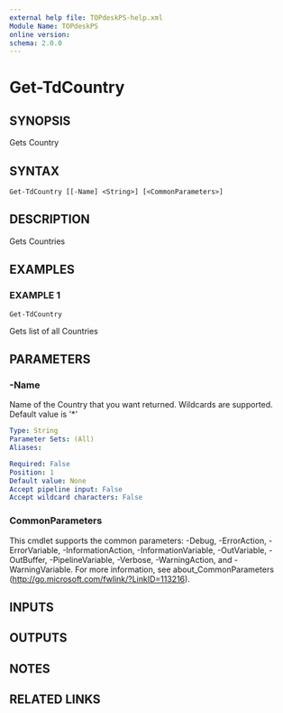 ```yaml
---
external help file: TOPdeskPS-help.xml
Module Name: TOPdeskPS
online version:
schema: 2.0.0
---
```


# Get-TdCountry

## SYNOPSIS
Gets Country

## SYNTAX

```
Get-TdCountry [[-Name] <String>] [<CommonParameters>]
```

## DESCRIPTION
Gets Countries

## EXAMPLES

### EXAMPLE 1
```
Get-TdCountry
```

Gets list of all Countries

## PARAMETERS

### -Name
Name of the Country that you want returned.
Wildcards are supported.
Default value is '*'

```yaml
Type: String
Parameter Sets: (All)
Aliases:

Required: False
Position: 1
Default value: None
Accept pipeline input: False
Accept wildcard characters: False
```

### CommonParameters
This cmdlet supports the common parameters: -Debug, -ErrorAction, -ErrorVariable, -InformationAction, -InformationVariable, -OutVariable, -OutBuffer, -PipelineVariable, -Verbose, -WarningAction, and -WarningVariable.
For more information, see about_CommonParameters (http://go.microsoft.com/fwlink/?LinkID=113216).

## INPUTS

## OUTPUTS

## NOTES

## RELATED LINKS
